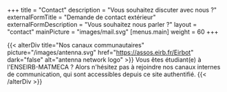 +++
title = "Contact"
description = "Vous souhaitez discuter avec nous ?"
externalFormTitle = "Demande de contact extérieur"
externalFormDescription = "Vous souhaitez nous parler ?"
layout = "contact"
mainPicture = "images/mail.svg"
[menus.main]
  weight = 60
+++

{{< alterDiv title="Nos canaux communautaires" picture="/images/antenna.svg"
href="https://assos.eirb.fr/Eirbot" dark="false" alt="antenna network logo" >}}
Vous êtes étudiant(e) à l'ENSEIRB-MATMECA ? Alors n'hésitez pas à rejoindre nos
canaux internes de communication, qui sont accessibles depuis ce site authentifié.
{{< /alterDiv >}}
